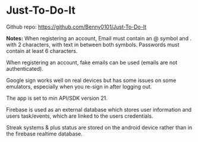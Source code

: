 # Just-To-Do-It

Github repo: https://github.com/Benny0101/Just-To-Do-It

**Notes:** 
When registering an account, Email must contain an @ symbol and . with 2 characters, with text in between both symbols. Passwords must contain at least 6 characters.

When registering an account, fake emails can be used (emails are not authenticated).

Google sign works well on real devices but has some issues on some emulators, especially when you re-sign in after logging out.

The app is set to min API/SDK version 21.

Firebase is used as an external database which stores user information and users task/events, which are linked to the users credentials.

Streak systems & plus status are stored on the android device rather than in the firebase realtime database.




